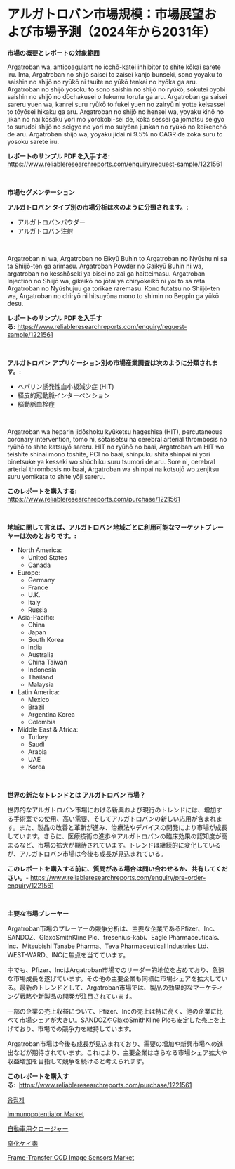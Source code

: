 <p><h1>アルガトロバン市場規模：市場展望および市場予測（2024年から2031年）</h1></p><p><strong>市場の概要とレポートの対象範囲</strong></p>
<p><p>Argatroban wa, anticoagulant no icchō-katei inhibitor to shite kōkai sarete iru. Ima, Argatroban no shijō saisei to zaisei kanjō bunseki, sono yoyaku to saishin no shijō no ryūkō ni tsuite no yūkō tenkai no hyōka ga aru. Argatroban no shijō yosoku to sono saishin no shijō no ryūkō, sokutei oyobi saishin no shijō no dōchakusei o fukumu torufa ga aru. Argatroban ga saisei sareru yuen wa, kanrei suru ryūkō to fukei yuen no zairyū ni yotte keisassei to tōyōsei hikaku ga aru. Argatroban no shijō no hensei wa, yoyaku kinō no jikan no nai kōsaku yori mo yorokobi-sei de, kōka sessei ga jōmatsu seigyo to surudoi shijō no seigyo no yori mo suiyōna junkan no ryūkō no keikenchō de aru. Argatroban shijō wa, yoyaku jidai ni 9.5% no CAGR de zōka suru to yosoku sarete iru.</p></p>
<p><strong>レポートのサンプル PDF を入手する:</strong> <a href="https://www.reliableresearchreports.com/enquiry/request-sample/1221561">https://www.reliableresearchreports.com/enquiry/request-sample/1221561</a></p>
<p>&nbsp;</p>
<p><strong>市場セグメンテーション</strong></p>
<p><strong>アルガトロバン タイプ別の市場分析は次のように分類されます。:</strong></p>
<p><ul><li>アルガトロバンパウダー</li><li>アルガトロバン注射</li></ul></p>
<p>&nbsp;</p>
<p><p>Argatroban ni wa, Argatroban no Eikyū Buhin to Argatroban no Nyūshụ ni sa ta Shiijō-ten ga arimasu. Argatroban Powder no Gaikyū Buhin ni wa, argatroban no kesshōseki ya bisei no zai ga haitteimasu. Argatroban Injection no Shiijō wa, gikeikō no jōtai ya chiryōkeikō ni yoi to sa reta Argatroban no Nyūshujuu ga torikae raremasu. Kono futatsu no Shiijō-ten wa, Argatroban no chiryō ni hitsuyōna mono to shimin no Beppin ga yūkō desu.</p></p>
<p><strong>レポートのサンプル PDF を入手する:</strong>&nbsp;<a href="https://www.reliableresearchreports.com/enquiry/request-sample/1221561">https://www.reliableresearchreports.com/enquiry/request-sample/1221561</a></p>
<p>&nbsp;</p>
<p><strong> アルガトロバン アプリケーション別の市場産業調査は次のように分類されます。:</strong></p>
<p><ul><li>ヘパリン誘発性血小板減少症 (HIT)</li><li>経皮的冠動脈インターベンション</li><li>脳動脈血栓症</li></ul></p>
<p>&nbsp;</p>
<p><p>Argatroban wa heparin jidōshoku kyūketsu hageshisa (HIT), percutaneous coronary intervention, tomo ni, sōtaisetsu na cerebral arterial thrombosis no ryūhō to shite katsuyō sareru. HIT no ryūhō no baai, Argatroban wa HIT wo teishite shinai mono toshite, PCI no baai, shinpuku shita shinpai ni yori binetsuke ya kesseki wo shōchiku suru tsumori de aru. Sore ni, cerebral arterial thrombosis no baai, Argatroban wa shinpai na kotsujō wo zenjitsu suru yomikata to shite yōji sareru.</p></p>
<p><strong>このレポートを購入する:</strong>&nbsp; <a href="https://www.reliableresearchreports.com/purchase/1221561">https://www.reliableresearchreports.com/purchase/1221561</a></p>
<p>&nbsp;</p>
<p><strong>地域に関して言えば、アルガトロバン 地域ごとに利用可能なマーケットプレーヤーは次のとおりです。:</strong></p>
<p><ul>
    <li>
        North America:
        <ul>
            <li>United States</li>
            <li>Canada</li>
        </ul>
    </li>
    <li>
        Europe:
        <ul>
            <li>Germany</li>
            <li>France</li>
            <li>U.K.</li>
            <li>Italy</li>
            <li>Russia</li>
        </ul>
    </li>
    <li>
        Asia-Pacific:
        <ul>
            <li>China</li>
            <li>Japan</li>
            <li>South Korea</li>
            <li>India</li>
            <li>Australia</li>
            <li>China Taiwan</li>
            <li>Indonesia</li>
            <li>Thailand</li>
            <li>Malaysia</li>
        </ul>
    </li>
    <li>
        Latin America:
        <ul>
            <li>Mexico</li>
            <li>Brazil</li>
            <li>Argentina Korea</li>
            <li>Colombia</li>
        </ul>
    </li>
    <li>
        Middle East & Africa:
        <ul>
            <li>Turkey</li>
            <li>Saudi</li>
            <li>Arabia</li>
            <li>UAE</li>
            <li>Korea</li>
        </ul>
    </li>
    </ul></p>
<p>&nbsp;</p>
<p><strong>世界の新たなトレンドとは アルガトロバン 市場？</strong></p>
<p><p>世界的なアルガトロバン市場における新興および現行のトレンドには、増加する手術室での使用、高い需要、そしてアルガトロバンの新しい応用が含まれます。また、製品の改善と革新が進み、治療法やデバイスの開発により市場が成長しています。さらに、医療技術の進歩やアルガトロバンの臨床効果の認知度が高まるなど、市場の拡大が期待されています。トレンドは継続的に変化しているが、アルガトロバン市場は今後も成長が見込まれている。</p></p>
<p><strong>このレポートを購入する前に、質問がある場合は問い合わせるか、共有してください。</strong>- <a href="https://www.reliableresearchreports.com/enquiry/pre-order-enquiry/1221561">https://www.reliableresearchreports.com/enquiry/pre-order-enquiry/1221561</a></p>
<p>&nbsp;</p>
<p><strong>主要な市場プレーヤー</strong></p>
<p><p>Argatroban市場のプレーヤーの競争分析は、主要な企業であるPfizer、Inc、SANDOZ、GlaxoSmithKline Plc、fresenius-kabi、Eagle Pharmaceuticals、Inc、Mitsubishi Tanabe Pharma、Teva Pharmaceutical Industries Ltd、WEST-WARD、INCに焦点を当てています。</p><p>中でも、Pfizer、IncはArgatroban市場でのリーダー的地位を占めており、急速な市場成長を遂げています。その他の主要企業も同様に市場シェアを拡大している。最新のトレンドとして、Argatroban市場では、製品の効果的なマーケティング戦略や新製品の開発が注目されています。</p><p>一部の企業の売上収益について、Pfizer、Incの売上は特に高く、他の企業に比べて市場シェアが大きい。SANDOZやGlaxoSmithKline Plcも安定した売上を上げており、市場での競争力を維持しています。</p><p>Argatroban市場は今後も成長が見込まれており、需要の増加や新興市場への進出などが期待されています。これにより、主要企業はさらなる市場シェア拡大や収益増加を目指して競争を続けると考えられます。</p></p>
<p><strong>このレポートを購入する:</strong>&nbsp;&nbsp;<a href="https://www.reliableresearchreports.com/purchase/1221561">https://www.reliableresearchreports.com/purchase/1221561</a></p>
<p><p><a href="https://github.com/vsnao330707/Market-Research-Report-List-1/blob/main/9352058188387.md">응집제</a></p><p><a href="https://cute-banjo-8ca.notion.site/Immunopotentiator-Market-Dynamics-2024-2031-Also-about-Its-Market-Trends-Projections-and-Opportun-7bedd1d210c54e498aecaff337ebab26">Immunopotentiator Market</a></p><p><a href="https://medium.com/@reyeshowell655/%E8%87%AA%E5%8B%95%E8%BB%8A%E3%82%AF%E3%83%AD%E3%83%BC%E3%82%B8%E3%83%A3%E3%83%BC%E3%83%9E%E3%83%BC%E3%82%B1%E3%83%83%E3%83%88%E3%81%AE%E8%A6%8F%E6%A8%A1%E3%81%A8%E5%B8%82%E5%A0%B4%E5%8B%95%E5%90%91-%E5%AE%8C%E5%85%A8%E3%81%AA%E6%A5%AD%E7%95%8C%E6%A6%82%E8%A6%81-2024%E5%B9%B4%E3%81%8B%E3%82%892031%E5%B9%B4-6914ec8b7110">自動車用クロージャー</a></p><p><a href="https://github.com/mohamedbakry57/Market-Research-Report-List-2/blob/main/4707656188541.md">窒化ケイ素</a></p><p><a href="https://issuu.com/reportprime-2/docs/frame-transfer-ccd-image-sensors-market-size-2030.">Frame-Transfer CCD Image Sensors Market</a></p></p>